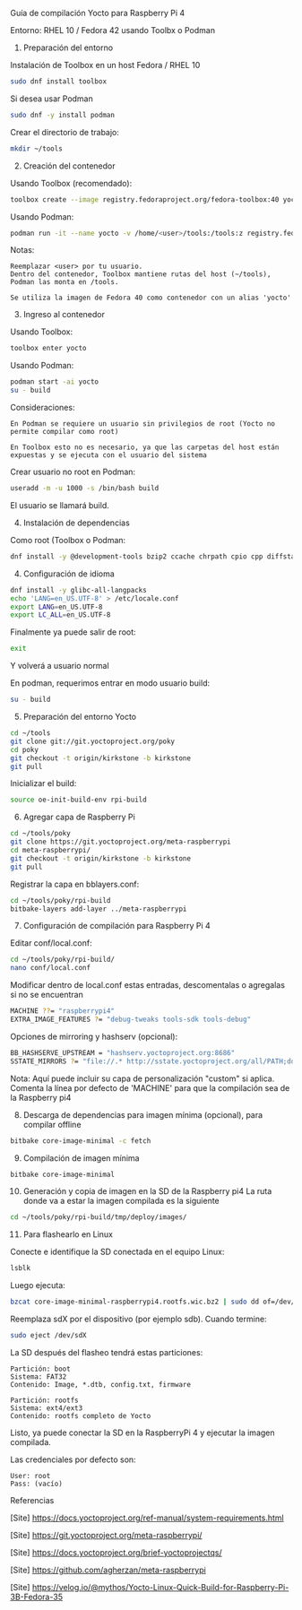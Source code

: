 Guía de compilación Yocto para Raspberry Pi 4

Entorno: RHEL 10 / Fedora 42 usando Toolbx o Podman 

1. Preparación del entorno

Instalación de Toolbox en un host Fedora / RHEL 10
```bash
sudo dnf install toolbox
```
Si desea usar Podman

```bash
sudo dnf -y install podman
```

Crear el directorio de trabajo:
```bash
mkdir ~/tools
```
2. Creación del contenedor

Usando Toolbox (recomendado):
```bash
toolbox create --image registry.fedoraproject.org/fedora-toolbox:40 yocto
```

Usando Podman:
```bash
podman run -it --name yocto -v /home/<user>/tools:/tools:z registry.fedoraproject.org/fedora-toolbox:40 /bin/bash
```

Notas:

    Reemplazar <user> por tu usuario.
    Dentro del contenedor, Toolbox mantiene rutas del host (~/tools), Podman las monta en /tools.

    Se utiliza la imagen de Fedora 40 como contenedor con un alias 'yocto'

3. Ingreso al contenedor

Usando Toolbox:
```bash
toolbox enter yocto
```

Usando Podman:
```bash
podman start -ai yocto
su - build
```

Consideraciones:

    En Podman se requiere un usuario sin privilegios de root (Yocto no permite compilar como root)

    En Toolbox esto no es necesario, ya que las carpetas del host están expuestas y se ejecuta con el usuario del sistema

Crear usuario no root en Podman:
```bash
useradd -m -u 1000 -s /bin/bash build
```
El usuario se llamará build.

4. Instalación de dependencias
   
Como root (Toolbox o Podman:
```bash
dnf install -y @development-tools bzip2 ccache chrpath cpio cpp diffstat diffutils file findutils gawk gcc gcc-c++ git glibc-devel glibc-langpack-en gzip hostname lz4 make patch perl perl-Data-Dumper perl-File-Compare perl-File-Copy perl-FindBin perl-Text-ParseWords perl-Thread-Queue perl-bignum perl-locale python python3 python3-devel python3-GitPython python3-jinja2 python3-pexpect python3-pip python3-setuptools rpcgen socat tar texinfo unzip wget which xz zstd SDL-devel xterm mesa-libGL-devel nano sudo
```

4. Configuración de idioma

```bash
dnf install -y glibc-all-langpacks
echo 'LANG=en_US.UTF-8' > /etc/locale.conf
export LANG=en_US.UTF-8
export LC_ALL=en_US.UTF-8
```
Finalmente ya puede salir de root:

```bash
exit
```
Y volverá a usuario normal

En podman, requerimos entrar en modo usuario build:

```bash
su - build
```

5. Preparación del entorno Yocto

```bash
cd ~/tools
git clone git://git.yoctoproject.org/poky
cd poky
git checkout -t origin/kirkstone -b kirkstone
git pull
```

Inicializar el build:
```bash
source oe-init-build-env rpi-build
```
6. Agregar capa de Raspberry Pi

```bash
cd ~/tools/poky
git clone https://git.yoctoproject.org/meta-raspberrypi
cd meta-raspberrypi/
git checkout -t origin/kirkstone -b kirkstone
git pull
```

Registrar la capa en bblayers.conf:
```bash
cd ~/tools/poky/rpi-build
bitbake-layers add-layer ../meta-raspberrypi
```

7. Configuración de compilación para Raspberry Pi 4

Editar conf/local.conf:
```bash
cd ~/tools/poky/rpi-build/
nano conf/local.conf
```

Modificar dentro de local.conf estas entradas, descomentalas o agregalas si no se encuentran
```bash
MACHINE ??= "raspberrypi4"
EXTRA_IMAGE_FEATURES ?= "debug-tweaks tools-sdk tools-debug"
```
Opciones de mirroring y hashserv (opcional):
```bash
BB_HASHSERVE_UPSTREAM = "hashserv.yoctoproject.org:8686"
SSTATE_MIRRORS ?= "file://.* http://sstate.yoctoproject.org/all/PATH;downloadfilename=PATH"
```


Nota: Aquí puede incluir su capa de personalización "custom" si aplica. Comenta la línea por defecto de 'MACHINE' para que la compilación sea de la Raspberry pi4

8. Descarga de dependencias para imagen mínima (opcional), para compilar offline

```bash
bitbake core-image-minimal -c fetch


```
9. Compilación de imagen mínima 

```bash
bitbake core-image-minimal
```

10. Generación y copia de imagen en la SD de la Raspberry pi4
La ruta donde va a estar la imagen compilada es la siguiente

```bash
cd ~/tools/poky/rpi-build/tmp/deploy/images/
```

11. Para flashearlo en Linux

Conecte e identifique la SD conectada en el equipo Linux:

```bash
lsblk
```
Luego ejecuta:

```bash
bzcat core-image-minimal-raspberrypi4.rootfs.wic.bz2 | sudo dd of=/dev/sdX bs=4M status=progress conv=fsync
```

Reemplaza sdX por el dispositivo (por ejemplo sdb).
Cuando termine:
```bash
sudo eject /dev/sdX
```

La SD después del flasheo tendrá estas particiones:

    Partición: boot
    Sistema: FAT32
    Contenido: Image, *.dtb, config.txt, firmware
    
    Partición: rootfs
    Sistema: ext4/ext3
    Contenido: rootfs completo de Yocto

Listo, ya puede conectar la SD en la RaspberryPi 4 y ejecutar la imagen compilada.

Las credenciales por defecto son:

    User: root
    Pass: (vacío)

Referencias

[Site] https://docs.yoctoproject.org/ref-manual/system-requirements.html

[Site] https://git.yoctoproject.org/meta-raspberrypi/

[Site] https://docs.yoctoproject.org/brief-yoctoprojectqs/

[Site] https://github.com/agherzan/meta-raspberrypi

[Site] https://velog.io/@mythos/Yocto-Linux-Quick-Build-for-Raspberry-Pi-3B-Fedora-35
